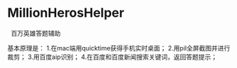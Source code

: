 # MillionHerosHelper
 
百万英雄答题辅助


基本原理是：
1.在mac端用quicktime获得手机实时桌面；
2.用pil全屏截图并进行裁剪；
3.用百度aip识别；
4.在百度和百度新闻搜索关键词，返回答题提示；
